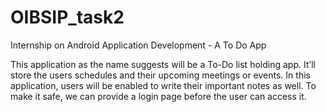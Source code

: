 # OIBSIP_task2
Internship on Android Application Development - A To Do App

This application as the name suggests will be a To-Do list holding app. It’ll
store the users schedules and their upcoming meetings or events. In this
application, users will be enabled to write their important notes as well. To
make it safe, we can provide a login page before the user can access it.
